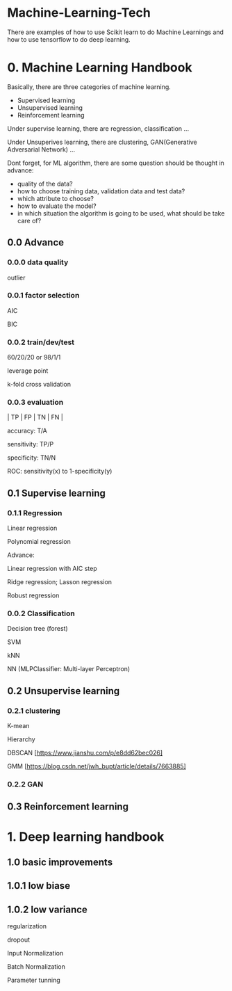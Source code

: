 # Machine-Learning-Tech
There are examples of how to use Scikit learn to do Machine Learnings and how to use tensorflow to do deep learning.


# 0. Machine Learning Handbook
Basically, there are three categories of machine learning.

* Supervised learning
* Unsupervised learning
* Reinforcement learning

Under supervise learning, there are regression, classification ...

Under Unsuperives learning, there are clustering, GAN(Generative Adversarial Network) ...


Dont forget, for ML algorithm, there are some question should be thought in advance:

* quality of the data?
* how to choose training data, validation data and test data?
* which attribute to choose?
* how to evaluate the model?
* in which situation the algorithm is going to be used, what should be take care of?

## 0.0 Advance

### 0.0.0 data quality
outlier

### 0.0.1 factor selection
AIC

BIC


### 0.0.2 train/dev/test
60/20/20 or 98/1/1

leverage point

k-fold cross validation

### 0.0.3 evaluation

| TP | FP | TN | FN |

accuracy: T/A

sensitivity: TP/P

specificity: TN/N

ROC: sensitivity(x) to 1-specificity(y)



## 0.1 Supervise learning

### 0.1.1 Regression
Linear regression

Polynomial regression

Advance:

Linear regression with AIC step

Ridge regression; Lasson regression

Robust regression

### 0.0.2 Classification
Decision tree (forest)

SVM

kNN

NN (MLPClassifier: Multi-layer Perceptron)

## 0.2 Unsupervise learning

### 0.2.1 clustering
K-mean

Hierarchy

DBSCAN [https://www.jianshu.com/p/e8dd62bec026]

GMM [https://blog.csdn.net/jwh_bupt/article/details/7663885]

### 0.2.2 GAN

## 0.3 Reinforcement learning


# 1. Deep learning handbook


## 1.0 basic improvements

## 1.0.1 low biase

## 1.0.2 low variance

regularization

dropout

Input Normalization

Batch Normalization

Parameter tunning




 